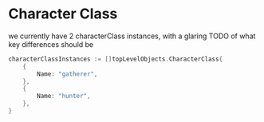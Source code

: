 # Character Class

we currently have 2 characterClass instances, with a
glaring TODO of what key differences should be

```go
characterClassInstances := []topLevelObjects.CharacterClass{
    {
        Name: "gatherer",
    },
    {
        Name: "hunter",
    },
}
```